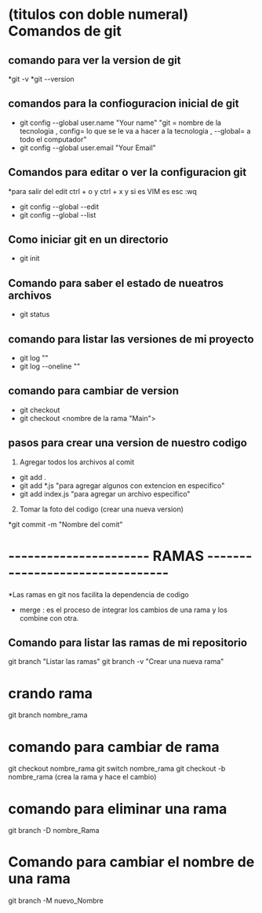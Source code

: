 # (titulos con doble numeral) Comandos de git

## comando para ver la version de git 
*git -v
*git --version


## comandos para la confioguracion inicial de git 

* git config --global user.name "Your name" 
 "git = nombre de la tecnologia , config= lo que se le va a hacer a la tecnologia , --global= a todo el computador"
* git config --global user.email "Your Email"

## Comandos para editar o ver la configuracion git

*para salir del edit ctrl + o y ctrl + x y si es VIM es esc :wq

* git config --global --edit
* git config --global --list

## Como iniciar git en un directorio

* git init

## Comando para saber el estado de nueatros archivos
* git status

## comando para listar las versiones de mi proyecto
* git log ""
* git log --oneline ""

## comando para cambiar de version 
* git checkout <id del commit o nombre de la rama>
* git checkout <nombre de la rama "Main">


## pasos para crear una version de nuestro codigo 

1. Agregar todos los archivos al comit 
* git add .
* git add *.js "para agregar algunos con extencion en especifico"
* git add index.js "para agregar un archivo especifico"

2. Tomar la foto del codigo (crear una nueva version)

*git commit -m "Nombre del comit"



# ---------------------- RAMAS --------------------------------

*Las ramas en git nos facilita la dependencia de codigo

- merge : es el proceso de integrar los cambios de una rama y los combine con otra.


## Comando para listar las ramas de mi repositorio 
git branch "Listar las ramas"
git branch -v "Crear una nueva rama"

# crando rama
git branch nombre_rama

# comando para cambiar de rama

git checkout nombre_rama
git switch nombre_rama 
git checkout -b nombre_rama (crea la rama y hace el cambio)

# comando para eliminar una rama

git branch -D nombre_Rama


# Comando para cambiar el nombre de una rama

git branch -M nuevo_Nombre
